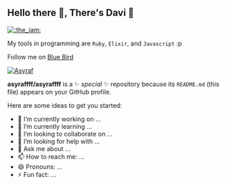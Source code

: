 ## Hello there 👋, There's Davi 🧔

[![:the_jam:](https://cdn.discordapp.com/emojis/745354525958996138.gif?v=1)](https://asyrafff.com/)

My tools in programming are `Ruby`, `Elixir`, and `Javascript` :p 

Follow me on [Blue Bird](https://twitter.com/asyr0f) 

[![Asyraf](https://raw.githubusercontent.com/J2TEAM/J2TEAM/main/dino.gif)](https://asyrafff.com/)

**asyraffff/asyraffff** is a ✨ _special_ ✨ repository because its `README.md` (this file) appears on your GitHub profile.

Here are some ideas to get you started:

- 🔭 I’m currently working on ...
- 🌱 I’m currently learning ...
- 👯 I’m looking to collaborate on ...
- 🤔 I’m looking for help with ...
- 💬 Ask me about ...
- 📫 How to reach me: ...
- 😄 Pronouns: ...
- ⚡ Fun fact: ...

